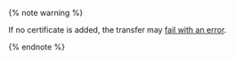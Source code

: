 {% note warning %}

If no certificate is added, the transfer may [fail with an error](../../../data-transfer/troubleshooting/index.md#failed-to-connect).

{% endnote %}